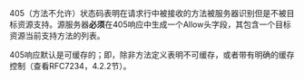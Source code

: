 405（方法不允许）状态码表明在请求行中被接收的方法被服务器识别但是不被目标资源支持。源服务器**必须**在405响应中生成一个Allow头字段，其包含一个目标资源当前支持方法的列表。

405响应默认是可缓存的；即，除非方法定义表明不可缓存，或者带有明确的缓存控制（查看RFC7234，4.2.2节）。